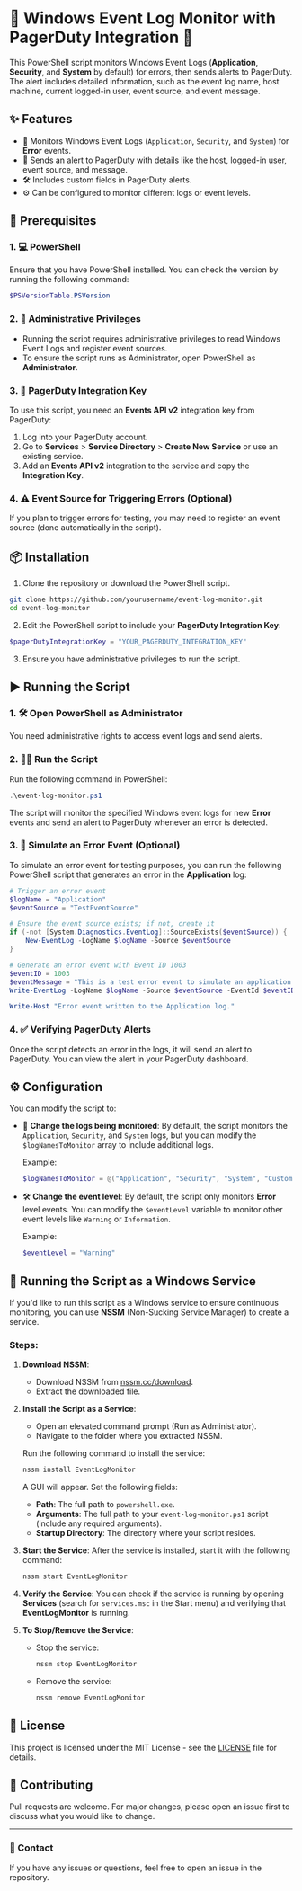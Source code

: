 
# 🎉 Windows Event Log Monitor with PagerDuty Integration 🚨

This PowerShell script monitors Windows Event Logs (**Application**, **Security**, and **System** by default) for errors, then sends alerts to PagerDuty. The alert includes detailed information, such as the event log name, host machine, current logged-in user, event source, and event message.

## ✨ Features
- 📝 Monitors Windows Event Logs (`Application`, `Security`, and `System`) for **Error** events.
- 🚨 Sends an alert to PagerDuty with details like the host, logged-in user, event source, and message.
- 🛠️ Includes custom fields in PagerDuty alerts.
- ⚙️ Can be configured to monitor different logs or event levels.
  
## 🔧 Prerequisites

### 1. 💻 PowerShell
Ensure that you have PowerShell installed. You can check the version by running the following command:

```powershell
$PSVersionTable.PSVersion
```

### 2. 🔐 Administrative Privileges
- Running the script requires administrative privileges to read Windows Event Logs and register event sources.
- To ensure the script runs as Administrator, open PowerShell as **Administrator**.

### 3. 🔑 PagerDuty Integration Key
To use this script, you need an **Events API v2** integration key from PagerDuty:
1. Log into your PagerDuty account.
2. Go to **Services** > **Service Directory** > **Create New Service** or use an existing service.
3. Add an **Events API v2** integration to the service and copy the **Integration Key**.

### 4. ⚠️ Event Source for Triggering Errors (Optional)
If you plan to trigger errors for testing, you may need to register an event source (done automatically in the script).

## 📦 Installation

1. Clone the repository or download the PowerShell script.

```bash
git clone https://github.com/yourusername/event-log-monitor.git
cd event-log-monitor
```

2. Edit the PowerShell script to include your **PagerDuty Integration Key**:

```powershell
$pagerDutyIntegrationKey = "YOUR_PAGERDUTY_INTEGRATION_KEY"
```

3. Ensure you have administrative privileges to run the script.

## ▶️ Running the Script

### 1. 🛠️ Open PowerShell as Administrator
You need administrative rights to access event logs and send alerts.

### 2. 🏃‍♂️ Run the Script
Run the following command in PowerShell:

```powershell
.\event-log-monitor.ps1
```

The script will monitor the specified Windows event logs for new **Error** events and send an alert to PagerDuty whenever an error is detected.

### 3. 🧪 Simulate an Error Event (Optional)
To simulate an error event for testing purposes, you can run the following PowerShell script that generates an error in the **Application** log:

```powershell
# Trigger an error event
$logName = "Application"
$eventSource = "TestEventSource"

# Ensure the event source exists; if not, create it
if (-not [System.Diagnostics.EventLog]::SourceExists($eventSource)) {
    New-EventLog -LogName $logName -Source $eventSource
}

# Generate an error event with Event ID 1003
$eventID = 1003
$eventMessage = "This is a test error event to simulate an application failure."
Write-EventLog -LogName $logName -Source $eventSource -EventId $eventID -EntryType Error -Message $eventMessage

Write-Host "Error event written to the Application log."
```

### 4. ✅ Verifying PagerDuty Alerts
Once the script detects an error in the logs, it will send an alert to PagerDuty. You can view the alert in your PagerDuty dashboard.

## ⚙️ Configuration

You can modify the script to:
- 📝 **Change the logs being monitored**: By default, the script monitors the `Application`, `Security`, and `System` logs, but you can modify the `$logNamesToMonitor` array to include additional logs.
  
  Example:
  ```powershell
  $logNamesToMonitor = @("Application", "Security", "System", "CustomLogName")
  ```

- 🛠️ **Change the event level**: By default, the script only monitors **Error** level events. You can modify the `$eventLevel` variable to monitor other event levels like `Warning` or `Information`.

  Example:
  ```powershell
  $eventLevel = "Warning"
  ```

## 🚀 Running the Script as a Windows Service

If you'd like to run this script as a Windows service to ensure continuous monitoring, you can use **NSSM** (Non-Sucking Service Manager) to create a service.

### Steps:

1. **Download NSSM**:
   - Download NSSM from [nssm.cc/download](https://nssm.cc/download).
   - Extract the downloaded file.

2. **Install the Script as a Service**:
   - Open an elevated command prompt (Run as Administrator).
   - Navigate to the folder where you extracted NSSM.
   
   Run the following command to install the service:

   ```bash
   nssm install EventLogMonitor
   ```

   A GUI will appear. Set the following fields:
   - **Path**: The full path to `powershell.exe`.
   - **Arguments**: The full path to your `event-log-monitor.ps1` script (include any required arguments).
   - **Startup Directory**: The directory where your script resides.

3. **Start the Service**:
   After the service is installed, start it with the following command:

   ```bash
   nssm start EventLogMonitor
   ```

4. **Verify the Service**:
   You can check if the service is running by opening **Services** (search for `services.msc` in the Start menu) and verifying that **EventLogMonitor** is running.

5. **To Stop/Remove the Service**:
   - Stop the service:
     ```bash
     nssm stop EventLogMonitor
     ```
   - Remove the service:
     ```bash
     nssm remove EventLogMonitor
     ```

## 📜 License
This project is licensed under the MIT License - see the [LICENSE](LICENSE) file for details.

## 🤝 Contributing
Pull requests are welcome. For major changes, please open an issue first to discuss what you would like to change.

---

### 📧 Contact
If you have any issues or questions, feel free to open an issue in the repository.
